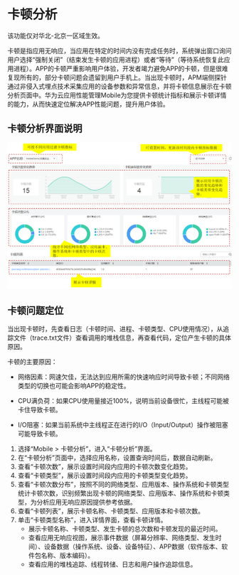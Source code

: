# 卡顿分析<a name="apm_02_0039"></a>

该功能仅对华北-北京一区域生效。

卡顿是指应用无响应，当应用在特定的时间内没有完成任务时，系统弹出窗口询问用户选择“强制关闭”（结束发生卡顿的应用进程）或者“等待”（等待系统恢复此应用进程）。APP的卡顿严重影响用户体验，开发者竭力避免APP的卡顿，但是很难复现所有的，部分卡顿问题会遗留到用户手机上。当出现卡顿时，APM端侧探针通过非侵入式埋点技术采集应用的设备参数和异常信息，并将卡顿信息展示在卡顿分析页面中。华为云应用性能管理Mobile为您提供卡顿统计指标和展示卡顿详情的能力，从而快速定位解决APP性能问题，提升用户体验。

## 卡顿分析界面说明<a name="zh-cn_topic_0171729936_section18743217152719"></a>

![](figures/zh-cn_image_0187803328.png)

## 卡顿问题定位<a name="zh-cn_topic_0171729936_section152671531113711"></a>

当出现卡顿时，先查看日志（卡顿时间、进程、卡顿类型、CPU使用情况），从追踪文件（trace.txt文件）查看调用的堆栈信息，再查看代码，定位产生卡顿的具体原因。

卡顿的主要原因：

-   网络因素：网速欠佳，无法达到应用所需的快速响应时间导致卡顿；不同网络类型的切换也可能会影响APP的稳定性。

-   CPU满负荷：如果CPU使用量接近100%，说明当前设备很忙，主线程可能被卡住导致卡顿。

-   I/O阻塞：如果当前系统中主线程正在进行的I/O（Input/Output）操作被阻塞可能导致卡顿。

1.  选择“Mobile \> 卡顿分析”，进入“卡顿分析”界面。
2.  在“卡顿分析”页面中，选择应用名称，设置查询时间后，数据自动刷新。
3.  查看“卡顿次数”，展示设置时间段内应用的卡顿次数变化趋势。
4.  查看“卡顿类型”，展示设置时间段内应用的卡顿类型变化趋势。
5.  查看“卡顿次数分布”，按照不同的网络类型、应用版本、操作系统和卡顿类型统计卡顿次数，识别频繁出现卡顿的网络类型、应用版本、操作系统和卡顿类型，为分析应用无响应原因提供参考依据。
6.  查看“卡顿列表”，展示卡顿名称、卡顿类型、应用版本和卡顿次数。
7.  单击“卡顿类型名称”，进入详情界面，查看卡顿详情。
    -   展示卡顿名称、卡顿类型、发生卡顿的总次数和卡顿发现的最近时间。
    -   查看应用无响应视图，展示事件数据（屏幕分辨率、网络类型、发生时间）、设备数据（操作系统、设备、设备特征）、APP数据（软件版本、软件包名称、版本编码）。
    -   查看应用的堆栈追踪、线程转储、日志和用户操作追踪信息。


